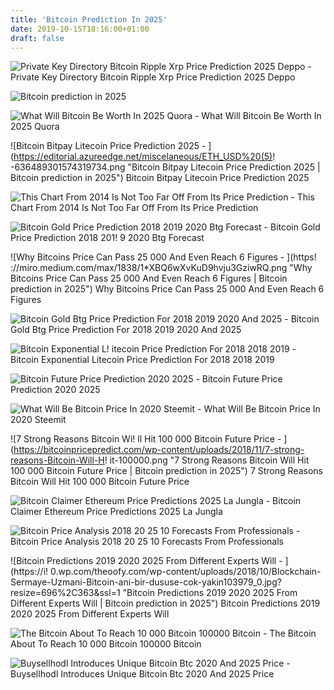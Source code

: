 ```yaml
---
title: 'Bitcoin Prediction In 2025'
date: 2019-10-15T18:16:00+01:00
draft: false
---
```


![Private Key Directory Bitcoin Ripple Xrp Price Prediction 2025 Deppo - ](https://steemitimages.com/DQmaicuJDKGhfZXNgviGv4FYt851BLArx2FxnkoqKoZhkFq/image.png "Private Key Directory Bitcoin Ripple Xrp Price Prediction 2025 Deppo | Bitcoin prediction in 2025") Private Key Directory Bitcoin Ripple Xrp Price Prediction 2025 Deppo

![Bitcoin prediction in 2025](https://cryptona.co/wp-content/uploads/2018/01/Litecoin-3.jpg "Bitcoin prediction in 2025") 

![What Will Bitcoin Be Worth In 2025 Quora - ](https://qph.fs.quoracdn.net/main-qimg-bad7c519e5f7515a01b5c583cd049206 "What Will Bitcoin Be Worth In 2025 Quora | Bitcoin prediction in 2025") What Will Bitcoin Be Worth In 2025 Quora

![Bitcoin Bitpay Litecoin Price Prediction 2025 - ](https://editorial.azureedge.net/miscelaneous/ETH_USD%20(5)!   -636489301574319734.png "Bitcoin Bitpay Litecoin Price Prediction 2025 | Bitcoin prediction in 2025") Bitcoin Bitpay Litecoin Price Prediction 2025

![This Chart From 2014 Is Not Too Far Off From Its Price Prediction - ](https://www.blocktrends.at/wp-content/uploads/2017/11/photo5805352216075283322.jpg "This Chart From 2014 Is Not Too Far Off From Its Price Prediction | Bitcoin prediction in 2025") This Chart From 2014 Is Not Too Far Off From Its Price Prediction

![Bitcoin Gold Price Prediction 2018 2019 2020 Btg Forecast - ](https://jiomobilephone1500.com/wp-content/uploads/2017/12/Bitcoin-Gold-Price-Prediction.jpg "Bitcoin Gold Price Prediction 2018 2019 2020 Btg Forecast | Bitcoin prediction in 2025") Bitcoin Gold Price Prediction 2018 201! 9 2020 Btg Forecast

![Why Bitcoins Price Can Pass 25 000 And Even Reach 6 Figures - ](https!   ://miro.medium.com/max/1838/1*XBQ6wXvKuD9hvju3GziwRQ.png "Why Bitcoins Price Can Pass 25 000 And Even Reach 6 Figures | Bitcoin prediction in 2025") Why Bitcoins Price Can Pass 25 000 And Even Reach 6 Figures

![Bitcoin Gold Btg Price Prediction For 2018 2019 2020 And 2025 - ](https://i2.wp.com/theoofy.com/wp-content/uploads/2018/04/Bitcoin-Gold-Price-Today-How-Does-the-Pros-Of-Bitcoin-Gold-Outweigh-Its-Cons-Bitcoin-Gold-News-Price-Predictions.jpg?resize=696%2C373&ssl=1 "Bitcoin Gold Btg Price Prediction For 2018 2019 2020 And 2025 | Bitcoin prediction in 2025") Bitcoin Gold Btg Price Prediction For 2018 2019 2020 And 2025

![Bitcoin Exponential L!   itecoin Price Prediction For 2018 2018 2019 - ](https://retireonbitcoin.net/wp-content/uploads/2017/05/bitcoin-potential-predictions.jpg "Bitcoin Exponential Litecoin Price Prediction For 2018 2018 2019 | Bitcoin prediction in 2025") Bitcoin Exponential Litecoin Price Prediction For 2018 2018 2019

![Bitcoin Future Price Prediction 2020 2025 - ](https://img.youtube.com/vi/fqs-HP8rb5I/0.jpg "Bitcoin Future Price Prediction 2020 2025 | Bitcoin prediction in 2025") Bitcoin Future Price Prediction 2020 2025

![What Will Be Bitcoin Price In 2020 Steemit - ](https://steemitimages.com/640x0/https://steemitimages.com/DQma41j4gJQnaBUu3DtAjCbUupkWygErox6B18nNCfUPxFa/images.png! "What Will Be Bitcoin Price In 2020 Steemit | Bitcoin prediction in 2025") What Will Be Bitcoin Price In 2020 Steemit

![7 Strong Reasons Bitcoin Wi!   ll Hit 100 000 Bitcoin Future Price - ](https://bitcoinpricepredict.com/wp-content/uploads/2018/11/7-strong-reasons-Bitcoin-Will-H!   it-100000.png "7 Strong Reasons Bitcoin Will Hit 100 000 Bitcoin Future Price | Bitcoin prediction in 2025") 7 Strong Reasons Bitcoin Will Hit 100 000 Bitcoin Future Price

![Bitcoin Claimer Ethereum Price Predictions 2025 La Jungla - ](https://qph.fs.quoracdn.net/main-qimg-a46c3e28d3172996b0c89a92504c3304.webp "Bitcoin Claimer Ethereum Price Predictions 2025 La Jungla | Bitcoin prediction in 2025") Bitcoin Claimer Ethereum Price Predictions 2025 La Jungla

![Bitcoin Price Analysis 2018 20 25 10 Forecasts From Professionals - ](https://u.today/sites/default/files/inline-images/image4_4.png "Bitcoin Price Analysis 2018 20 25 10 Forecasts From Professionals | Bitcoin prediction in 2025") Bitcoin Price Analysis 2018 20 25 10 Forecasts From Professionals

![Bitcoin Predictions 2019 2020 2025 From Different Experts Will - ](https://i!   0.wp.com/theoofy.com/wp-content/uploads/2018/10/Blockchain-Sermaye-Uzmani-Bitcoin-ani-bir-dususe-cok-yakin103979_0.jpg?resize=696%2C363&ssl=1 "Bitcoin Predictions 2019 2020 2025 From Different Experts Will | Bitcoin prediction in 2025") Bitcoin Predictions 2019 2020 2025 From Different Experts Will

![The Bitcoin About To Reach 10 000 Bitcoin 100000 Bitcoin - ](https://i.pinimg.com/originals/a7/6c/7a/a76c7a11cfe88bc7c01bf728103819b9.png "The Bitcoin About To Reach 10 000 Bitcoin 100000 Bitcoin | Bitcoin prediction in 2025") The Bitcoin About To Reach 10 000 Bitcoin 100000 Bitcoin

![Buysellhodl Introduces Unique Bitcoin Btc 2020 And 2025 Price - ](https://ambcrypto.sfo2.digitaloceanspaces.com/2019/03/1500x500-2-e1551443943343.jpg) Buysellhodl Introduces Unique Bitcoin Btc 2020 And 2025 Price